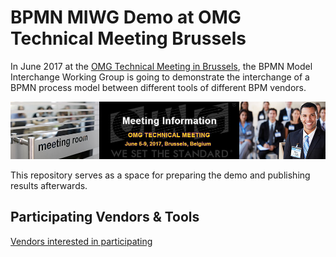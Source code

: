 BPMN MIWG Demo at OMG Technical Meeting Brussels
================================================

In June 2017 at the [OMG Technical Meeting in Brussels](http://www.omg.org/news/meetings/tc/brussels-17/info.htm), the BPMN Model Interchange Working Group is going to demonstrate the interchange of a BPMN process model between different tools of different BPM vendors.

![OMG Technical Meeting Brussels](OMG%20Technical%20Meeting%20Brussels.jpg)

This repository serves as a space for preparing the demo and publishing results afterwards.

Participating Vendors & Tools
-----------------------------
[Vendors interested in participating]()
